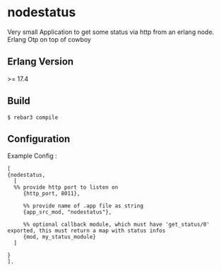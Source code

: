 nodestatus
=====

Very small Application to get some status via http from an erlang node.
Erlang Otp on top of cowboy

Erlang Version
--------------
 \>= 17.4

Build
-----

    $ rebar3 compile
    
Configuration
-------------

Example Config :

    [
    {nodestatus,
      [
      %% provide http port to listen on
         {http_port, 8011}, 
         
         %% provide name of .app file as string
         {app_src_mod, "nodestatus"}, 
         
         %% optional callback module, which must have 'get_status/0' exported, this must return a map with status infos
         {mod, my_status_module} 
      ]

    }
    ].
